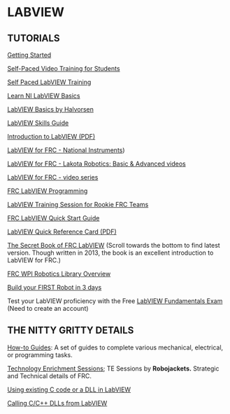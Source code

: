 # LABVIEW

## TUTORIALS

[Getting Started](http://www.learnni.com/getting-started)

[Self-Paced Video Training for Students](http://www.ni.com/academic/students/learn/)

[Self Paced LabVIEW Training](http://home.hit.no/~hansha/documents/labview/labview.htm)

[Learn NI LabVIEW Basics](http://www.ni.com/getting-started/labview-basics/)

[LabVIEW Basics by Halvorsen](http://home.hit.no/~hansha/video/labview_basics.php)

[LabVIEW Skills Guide](http://www.ni.com/labview/skills-guide/)

[Introduction to LabVIEW (PDF)](http://home.hit.no/~hansha/documents/labview/training/Introduction%20to%20LabVIEW/Introduction%20to%20LabVIEW.pdf)

[LabVIEW for FRC - National Instruments](http://ni.com/frc))

[LabVIEW for FRC - Lakota Robotics: Basic & Advanced videos](https://www.youtube.com/watch?v=Xs8_Cj1FHgA&feature=youtu.be)

[LabVIEW for FRC - video series](https://www.youtube.com/watch?v=K99iHIpGWgQ)

[FRC LabVIEW Programming](https://wpilib.screenstepslive.com/s/4485/m/13811)

[LabVIEW Training Session for Rookie FRC Teams](https://www.youtube.com/watch?v=5Y_kvwq2Iqs&feature=youtu.behttps://www.youtube.com/watch?v=5Y_kvwq2Iqs&feature=youtu.be)

[FRC LabVIEW Quick Start Guide](https://forums.ni.com/t5/FIRST-Robotics-Competition/2015-FRC-LabVIEW-Quick-Start-Guide/ta-p/3528790)

[LabVIEW Quick Reference Card (PDF)](https://1010robotics.github.io/Resources/LabVIEW%20Quick%20Reference%20Card.pdf)

[The Secret Book of FRC LabVIEW](https://www.chiefdelphi.com/forums/showthread.php?t=120756) (Scroll towards the bottom to find latest version. Though written in 2013, the book is an excellent introduction to LabVIEW for FRC.)

[FRC WPI Robotics Library Overview](https://1010robotics.github.io/Resources/FRC%20WPI%20Robotics%20Library%20Overview.pdf)

[Build your FIRST Robot in 3 days](https://www.youtube.com/user/nifirstrobotics)

Test your LabVIEW proficiency with the Free [LabVIEW Fundamentals Exam](https://lumen.ni.com/nicif/us/ekitcladexmprp/content.xhtml) (Need to create an account)

## THE NITTY GRITTY DETAILS

[How-to Guides](https://urldefense.proofpoint.com/v2/url?u=https-3A__wiki.robojackets.org_How-5Fto-5FGuides&d=DwICAg&c=IjnBivVn_CKC8WAS_9C6bQ&r=N19fboDJwYb3iGwplPzFSIz_ruvibSVkdAiU-IvF-k4&m=yZYGtudpX8Xawg1bJQSdD9w585I1vAXgTr1wYant51I&s=otMbAAjb5jja1jWxKPPmjKdIzPUd3rU5P1PJ7Jc23dA&e=): A set of guides to complete various mechanical, electrical, or programming tasks.

[Technology Enrichment Sessions](https://urldefense.proofpoint.com/v2/url?u=https-3A__wiki.robojackets.org_TE-5FSessions-23Previous-5FSessions&d=DwICAg&c=IjnBivVn_CKC8WAS_9C6bQ&r=N19fboDJwYb3iGwplPzFSIz_ruvibSVkdAiU-IvF-k4&m=UqWimAdXuOIouXhWeSwtDvVZ5nZ3AOZzdKrpD7C3Cmc&s=SSSwjs1X4PYVP7TRL8_XXCA-Vxmzrk6BKWAzs39nCrk&e=); TE Sessions by **Robojackets.** Strategic and Technical details of FRC.

[Using existing C code or a DLL in LabVIEW](http://forums.ni.com/t5/Example-Program-Drafts/Using-Existing-C-Code-or-a-DLL-in-LabVIEW/ta-p/3499233)

[Calling C/C++ DLLs from LabVIEW](https://forums.ni.com/t5/Developer-Center-Resources/Calling-C-C-DLLs-from-LabVIEW/ta-p/3522488)
